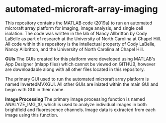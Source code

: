 # automated-microraft-array-imaging
This repository contains the MATLAB code (2019a) to run an automated microraft array platform for imaging, image analysis, and single cell isolation. The code was written in the lab of Nancy Allbritton by Cody LaBelle as part of research at the University of North Carolina at Chapel Hill. All code within this repository is the intellectual property of Cody LaBelle, Nancy Allbritton, and the University of North Carolina at Chapel Hill.

**GUIs**
The GUIs created for this platform were developed using MATLAB's App Designer (mlapp files) which cannot be viewed on GITHUB, however are downloadable along with all other files located in this repository.

The primary GUI used to run the automated microraft array platform is named InvertedMVXGUI. All other GUIs are iniated within the main GUI and begin with GUI in their name.

**Image Processing**
The primary image processing function is named ANALYZE_IMG_t0, which is used to analyze individual images in both brightfield and fluorescence channels. Image data is extracted from each image using this function.
